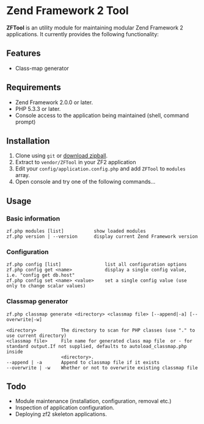   Zend Framework 2 Tool
=========================

**ZFTool** is an utility module for maintaining modular Zend Framework 2 applications. It currently provides
the following functionality:

## Features
 * Class-map generator

## Requirements

 * Zend Framework 2.0.0 or later.
 * PHP 5.3.3 or later.
 * Console access to the application being maintained (shell, command prompt)

## Installation
 
 1. Clone using `git` or [download zipball](https://github.com/zendframework/ZFTool/zipball/master).
 1. Extract to `vendor/ZFTool` in your ZF2 application
 1. Edit your `config/application.config.php` and add `ZFTool` to `modules` array.
 1. Open console and try one of the following commands...


## Usage

### Basic information

    zf.php modules [list]           show loaded modules
    zf.php version | --version      display current Zend Framework version

### Configuration

    zf.php config [list]                list all configuration options
    zf.php config get <name>            display a single config value, i.e. "config get db.host"
    zf.php config set <name> <value>    set a single config value (use only to change scalar values)

### Classmap generator

    zf.php classmap generate <directory> <classmap file> [--append|-a] [--overwrite|-w]

    <directory>         The directory to scan for PHP classes (use "." to use current directory)
    <classmap file>     File name for generated class map file  or - for standard output.If not supplied, defaults to autoload_classmap.php inside
                        <directory>.
    --append | -a       Append to classmap file if it exists
    --overwrite | -w    Whether or not to overwrite existing classmap file

## Todo
 * Module maintenance (installation, configuration, removal etc.)
 * Inspection of application configuration.
 * Deploying zf2 skeleton applications.

